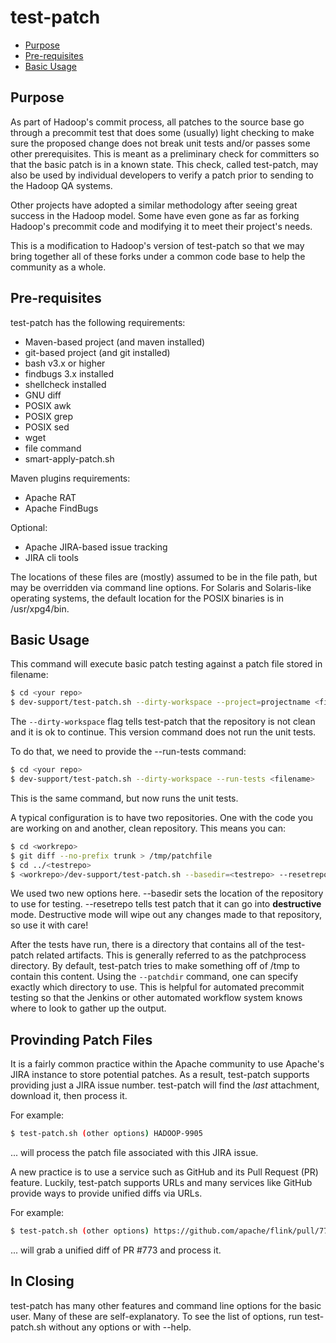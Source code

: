 <!---
  Licensed under the Apache License, Version 2.0 (the "License");
  you may not use this file except in compliance with the License.
  You may obtain a copy of the License at

   http://www.apache.org/licenses/LICENSE-2.0

  Unless required by applicable law or agreed to in writing, software
  distributed under the License is distributed on an "AS IS" BASIS,
  WITHOUT WARRANTIES OR CONDITIONS OF ANY KIND, either express or implied.
  See the License for the specific language governing permissions and
  limitations under the License. See accompanying LICENSE file.
-->

test-patch
==========

* [Purpose](#Purpose)
* [Pre-requisites](#Pre-requisites)
* [Basic Usage](#Basic_Usage)

## Purpose

As part of Hadoop's commit process, all patches to the source base go through a precommit test that does some (usually) light checking to make sure the proposed change does not break unit tests and/or passes some other prerequisites.  This is meant as a preliminary check for committers so that the basic patch is in a known state.  This check, called test-patch, may also be used by individual developers to verify a patch prior to sending to the Hadoop QA systems.

Other projects have adopted a similar methodology after seeing great success in the Hadoop model.  Some have even gone as far as forking Hadoop's precommit code and modifying it to meet their project's needs.

This is a modification to Hadoop's version of test-patch so that we may bring together all of these forks under a common code base to help the community as a whole.


## Pre-requisites

test-patch has the following requirements:

* Maven-based project (and maven installed)
* git-based project (and git installed)
* bash v3.x or higher
* findbugs 3.x installed
* shellcheck installed
* GNU diff
* POSIX awk
* POSIX grep
* POSIX sed
* wget
* file command
* smart-apply-patch.sh

Maven plugins requirements:

* Apache RAT
* Apache FindBugs

Optional:

* Apache JIRA-based issue tracking
* JIRA cli tools

The locations of these files are (mostly) assumed to be in the file path, but may be overridden via command line options.  For Solaris and Solaris-like operating systems, the default location for the POSIX binaries is in /usr/xpg4/bin.


## Basic Usage

This command will execute basic patch testing against a patch file stored in filename:

```bash
$ cd <your repo>
$ dev-support/test-patch.sh --dirty-workspace --project=projectname <filename>
```

The `--dirty-workspace` flag tells test-patch that the repository is not clean and it is ok to continue.  This version command does not run the unit tests.

To do that, we need to provide the --run-tests command:


```bash
$ cd <your repo>
$ dev-support/test-patch.sh --dirty-workspace --run-tests <filename>
```

This is the same command, but now runs the unit tests.

A typical configuration is to have two repositories.  One with the code you are working on and another, clean repository.  This means you can:

```bash
$ cd <workrepo>
$ git diff --no-prefix trunk > /tmp/patchfile
$ cd ../<testrepo>
$ <workrepo>/dev-support/test-patch.sh --basedir=<testrepo> --resetrepo /tmp/patchfile
```

We used two new options here.  --basedir sets the location of the repository to use for testing.  --resetrepo tells test patch that it can go into **destructive** mode.  Destructive mode will wipe out any changes made to that repository, so use it with care!

After the tests have run, there is a directory that contains all of the test-patch related artifacts.  This is generally referred to as the patchprocess directory.  By default, test-patch tries to make something off of /tmp to contain this content.  Using the `--patchdir` command, one can specify exactly which directory to use.  This is helpful for automated precommit testing so that the Jenkins or other automated workflow system knows where to look to gather up the output.

## Provinding Patch Files

It is a fairly common practice within the Apache community to use Apache's JIRA instance to store potential patches.  As a result, test-patch supports providing just a JIRA issue number.  test-patch will find the *last* attachment, download it, then process it.

For example:

```bash
$ test-patch.sh (other options) HADOOP-9905
```

... will process the patch file associated with this JIRA issue.


A new practice is to use a service such as GitHub and its Pull Request (PR) feature.  Luckily, test-patch supports URLs and many services like GitHub provide ways to provide unified diffs via URLs.

For example:

```bash
$ test-patch.sh (other options) https://github.com/apache/flink/pull/773.patch
```

... will grab a unified diff of PR #773 and process it.

## In Closing

test-patch has many other features and command line options for the basic user.  Many of these are self-explanatory.  To see the list of options, run test-patch.sh without any options or with --help.


